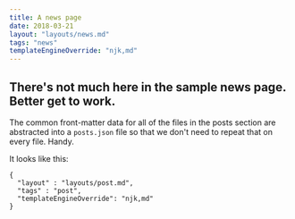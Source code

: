 ```yaml
---
title: A news page
date: 2018-03-21
layout: "layouts/news.md"
tags: "news"
templateEngineOverride: "njk,md"
---
```


## There's not much here in the sample news page. Better get to work.

The common front-matter data for all of the files in the posts section are abstracted into a `posts.json` file so that we don't need to repeat that on every file. Handy.

It looks like this:

```
{
  "layout" : "layouts/post.md",
  "tags" : "post",
  "templateEngineOverride": "njk,md"
}
```


